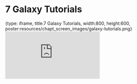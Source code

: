 # 7 Galaxy Tutorials
 
{type: iframe, title:7 Galaxy Tutorials, width:800, height:600, poster:resources/chapt_screen_images/galaxy-tutorials.png}
![](https://vgaysin1.github.io/CURE-MicrobialMysteries-test/galaxy-tutorials.html)
 

 
